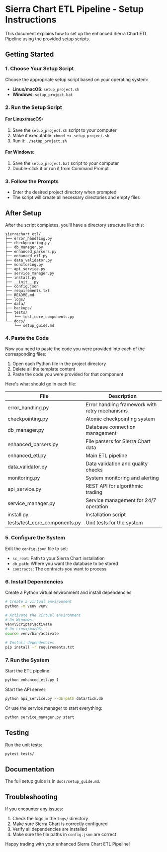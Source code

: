 # Sierra Chart ETL Pipeline - Setup Instructions

This document explains how to set up the enhanced Sierra Chart ETL Pipeline using the provided setup scripts.

## Getting Started

### 1. Choose Your Setup Script

Choose the appropriate setup script based on your operating system:

- **Linux/macOS**: `setup_project.sh`
- **Windows**: `setup_project.bat`

### 2. Run the Setup Script

#### For Linux/macOS:

1. Save the `setup_project.sh` script to your computer
2. Make it executable: `chmod +x setup_project.sh`
3. Run it: `./setup_project.sh`

#### For Windows:

1. Save the `setup_project.bat` script to your computer
2. Double-click it or run it from Command Prompt

### 3. Follow the Prompts

- Enter the desired project directory when prompted
- The script will create all necessary directories and empty files

## After Setup

After the script completes, you'll have a directory structure like this:

```
sierrachart_etl/
├── error_handling.py
├── checkpointing.py
├── db_manager.py
├── enhanced_parsers.py
├── enhanced_etl.py
├── data_validator.py
├── monitoring.py
├── api_service.py
├── service_manager.py
├── install.py
├── __init__.py
├── config.json
├── requirements.txt
├── README.md
├── logs/
├── data/
├── backups/
├── tests/
│   └── test_core_components.py
└── docs/
    └── setup_guide.md
```

### 4. Paste the Code

Now you need to paste the code you were provided into each of the corresponding files:

1. Open each Python file in the project directory
2. Delete all the template content
3. Paste the code you were provided for that component

Here's what should go in each file:

| File                    | Description                                            |
|-------------------------|--------------------------------------------------------|
| error_handling.py       | Error handling framework with retry mechanisms         |
| checkpointing.py        | Atomic checkpointing system                            |
| db_manager.py           | Database connection management                         |
| enhanced_parsers.py     | File parsers for Sierra Chart data                     |
| enhanced_etl.py         | Main ETL pipeline                                      |
| data_validator.py       | Data validation and quality checks                     |
| monitoring.py           | System monitoring and alerting                         |
| api_service.py          | REST API for algorithmic trading                       |
| service_manager.py      | Service management for 24/7 operation                  |
| install.py              | Installation script                                    |
| tests/test_core_components.py | Unit tests for the system                        |

### 5. Configure the System

Edit the `config.json` file to set:

- `sc_root`: Path to your Sierra Chart installation
- `db_path`: Where you want the database to be stored
- `contracts`: The contracts you want to process

### 6. Install Dependencies

Create a Python virtual environment and install dependencies:

```bash
# Create a virtual environment
python -m venv venv

# Activate the virtual environment
# On Windows:
venv\Scripts\activate
# On Linux/macOS:
source venv/bin/activate

# Install dependencies
pip install -r requirements.txt
```

### 7. Run the System

Start the ETL pipeline:

```bash
python enhanced_etl.py 1
```

Start the API server:

```bash
python api_service.py --db-path data/tick.db
```

Or use the service manager to start everything:

```bash
python service_manager.py start
```

## Testing

Run the unit tests:

```bash
pytest tests/
```

## Documentation

The full setup guide is in `docs/setup_guide.md`.

## Troubleshooting

If you encounter any issues:

1. Check the logs in the `logs/` directory
2. Make sure Sierra Chart is correctly configured
3. Verify all dependencies are installed
4. Make sure the file paths in `config.json` are correct

Happy trading with your enhanced Sierra Chart ETL Pipeline!